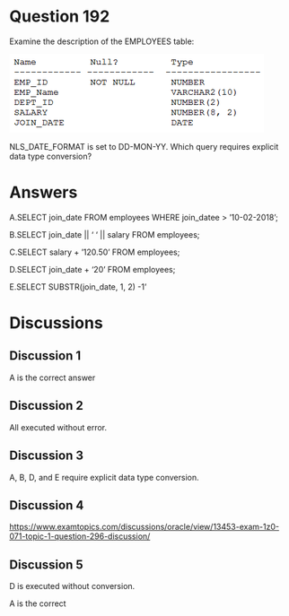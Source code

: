 # Question 192
Examine the description of the EMPLOYEES table:

![](../images/image93.png)
		
NLS_DATE_FORMAT is set to DD-MON-YY.
Which query requires explicit data type conversion?

# Answers
A.SELECT join_date FROM employees WHERE join_datee > ’10-02-2018’;

B.SELECT join_date || ‘ ‘ || salary FROM employees;

C.SELECT salary + ’120.50’ FROM employees;

D.SELECT join_date + ‘20’ FROM employees;

E.SELECT SUBSTR(join_date, 1, 2) -1’

# Discussions
## Discussion 1
A is the correct answer

## Discussion 2
All executed without error.

## Discussion 3
A, B, D, and E require explicit data type conversion.

## Discussion 4
https://www.examtopics.com/discussions/oracle/view/13453-exam-1z0-071-topic-1-question-296-discussion/

## Discussion 5
D is executed without conversion.

A is the correct

